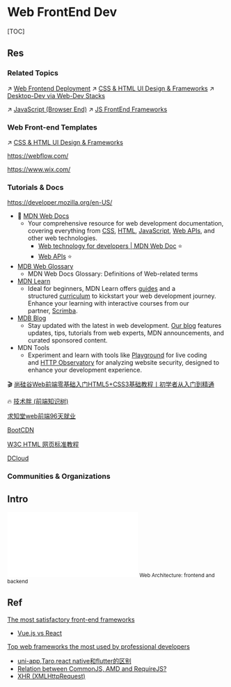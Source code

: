 # Web FrontEnd Dev

[TOC]



## Res
### Related Topics
↗ [Web Frontend Deployment](../../../Software%20Maintenance%20&%20Operations%20Management/🛬%20Software%20Deployment/Web%20Frontend%20Deployment/Web%20Frontend%20Deployment.md)
↗ [CSS & HTML UI Design & Frameworks](💅🏻%20CSS%20&%20HTML%20UI%20Design%20&%20Frameworks/CSS%20&%20HTML%20UI%20Design%20&%20Frameworks.md)
↗ [Desktop-Dev via Web-Dev Stacks](../../Desktop%20&%20Monolithic%20Application%20Development/Desktop-Dev%20via%20Web-Dev%20Stacks/Desktop-Dev%20via%20Web-Dev%20Stacks.md)

↗ [JavaScript (Browser End)](../../../../🔑%20CS%20Core/👩‍💻%20Computer%20Languages%20&%20Programming%20Methodology/🛠️%20Programming%20Tools%20Chain/🚠%20Application%20Runtimes%20&%20SDKs/JavaScript%20Runtime%20Environments/📌%20JS%20Runtime%20Libraries%20&%20SDK/JavaScript%20(Browser%20End)/JavaScript%20(Browser%20End).md)
↗ [JS FrontEnd Frameworks](../../../../🔑%20CS%20Core/👩‍💻%20Computer%20Languages%20&%20Programming%20Methodology/🛠️%20Programming%20Tools%20Chain/🚠%20Application%20Runtimes%20&%20SDKs/JavaScript%20Runtime%20Environments/📌%20JS%20Runtime%20Libraries%20&%20SDK/JS%20FrontEnd%20Frameworks/JS%20FrontEnd%20Frameworks.md)


### Web Front-end Templates
↗ [CSS & HTML UI Design & Frameworks](💅🏻%20CSS%20&%20HTML%20UI%20Design%20&%20Frameworks/CSS%20&%20HTML%20UI%20Design%20&%20Frameworks.md)

https://webflow.com/

https://www.wix.com/


### Tutorials & Docs
https://developer.mozilla.org/en-US/
- 📂 [MDN Web Docs](https://developer.mozilla.org/en-US/docs/Web)
	- Your comprehensive resource for web development documentation, covering everything from [CSS](https://developer.mozilla.org/en-US/docs/Web/CSS), [HTML](https://developer.mozilla.org/en-US/docs/Web/HTML), [JavaScript](https://developer.mozilla.org/en-US/docs/Web/JavaScript), [Web APIs](https://developer.mozilla.org/en-US/docs/Web/API), and other web technologies.
		- [Web technology for developers | MDN Web Doc](https://developer.mozilla.org/en-US/docs/Web) ⭐
		- [Web APIs](https://developer.mozilla.org/en-US/docs/Web/API) ⭐
- [MDB Web Glossary](https://developer.mozilla.org/en-US/docs/Glossary)
	- MDN Web Docs Glossary: Definitions of Web-related terms
- [MDN Learn](https://developer.mozilla.org/en-US/docs/Learn_web_development)
	- Ideal for beginners, MDN Learn offers [guides](https://developer.mozilla.org/en-US/docs/Learn_web_development) and a structured [curriculum](https://developer.mozilla.org/en-US/curriculum/) to kickstart your web development journey. Enhance your learning with interactive courses from our partner, [Scrimba](https://scrimba.com/?via=mdn).
- [MDB Blog](https://developer.mozilla.org/en-US/blog/)
	- Stay updated with the latest in web development. [Our blog](https://developer.mozilla.org/en-US/blog/) features updates, tips, tutorials from web experts, MDN announcements, and curated sponsored content.
- MDN Tools
	- Experiment and learn with tools like [Playground](https://developer.mozilla.org/en-US/play) for live coding and [HTTP Observatory](https://developer.mozilla.org/en-US/observatory) for analyzing website security, designed to enhance your development experience.

🎬 [尚硅谷Web前端零基础入门HTML5+CSS3基础教程丨初学者从入门到精通](https://www.bilibili.com/video/BV1XJ411X7Ud?p=49&share_source=copy_web&vd_source=7740584ebdab35221363fc24d1582d9d)

🔥 [技术胖 (前端知识树)](https://gitee.com/jishupang/web_atlas#技术胖的前端学习路径) 

[求知堂web前端96天就业](https://www.bilibili.com/video/BV1i7411Z7d8?p=2&share_source=copy_web)

[BootCDN](https://www.bootcdn.cn)

[W3C HTML 网页标准教程](http://www.w3chtml.com/) 

[DCloud](https://www.dcloud.io)


### Communities & Organizations



## Intro
![web_application_arch.excalidraw | 800](../../../../../Assets/Illustrations/Web/web_and_Internet_arch.excalidraw.md)
<small>Web Architecture: frontend and backend</small>



## Ref
[功能实现-解除页面禁止复制功能]: https://segmentfault.com/a/1190000039087909

[The most satisfactory front-end frameworks](https://www.codica.com/static/8040ddc71ecb05b420068525e826fb6a/8cbf7/Satisfaction_ratio_rankings_of_front_end_frameworks_9a7de8798b.jpg "Satisfaction ratio rankings of front-end frameworks")
- [Vue.js vs React](https://www.codica.com/blog/react-vs-vue/)

[Top web frameworks the most used by professional developers](https://www.codica.com/static/414da4ed44f3b0f0ea51f9411e526aab/97b8c/The_most_commonly_used_web_frameworks_6d817565c4.jpg "The most commonly used web frameworks")
- [uni-app,Taro,react native和flutter的区别](https://blog.csdn.net/u011590754/article/details/115453390)
- [Relation between CommonJS, AMD and RequireJS?](https://stackoverflow.com/questions/16521471/relation-between-commonjs-amd-and-requirejs)
- [XHR (XMLHttpRequest)](https://developer.mozilla.org/en-US/docs/Glossary/XHR_(XMLHttpRequest))
